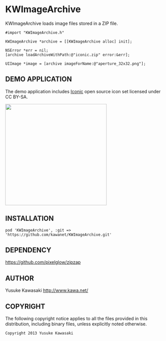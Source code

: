 KWImageArchive
==============

KWImageArchive loads image files stored in a ZIP file.

```obj-c
#import "KWImageArchive.h"
```

```obj-c
KWImageArchive *archive = [[KWImageArchive alloc] init];

NSError *err = nil;
[archive loadArchiveWithPath:@"iconic.zip" error:&err];

UIImage *image = [archive imageForName:@"aperture_32x32.png"];
```

## DEMO APPLICATION

The demo application includes
[Iconic](http://somerandomdude.com/work/open-iconic/)
open source icon set licensed under CC BY-SA.

<img src="https://raw.github.com/kawanet/KWImageArchive/master/public/capture1.png" width="320">

## INSTALLATION

```rb:Podfile
pod 'KWImageArchive', :git => 'https://github.com/kawanet/KWImageArchive.git'
```

## DEPENDENCY

https://github.com/pixelglow/zipzap

## AUTHOR

Yusuke Kawasaki http://www.kawa.net/

## COPYRIGHT 
The following copyright notice applies to all the files provided in this distribution, including binary files, unless explicitly noted otherwise.

    Copyright 2013 Yusuke Kawasaki
